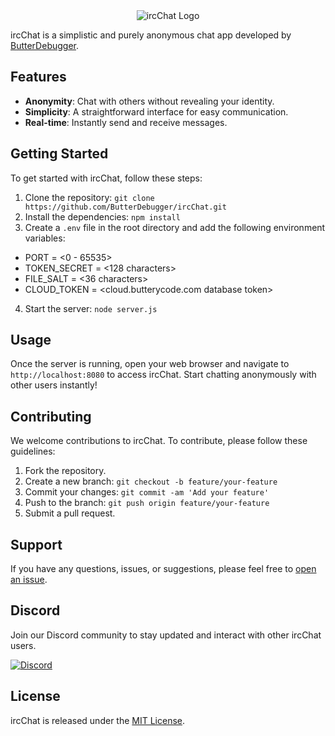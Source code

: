 <div align="center">
  <img src="https://media.discordapp.net/attachments/588083425496399892/1119272186243465287/IRC3.png?width=250&height=250" alt="ircChat Logo">
</div>

ircChat is a simplistic and purely anonymous chat app developed by [ButterDebugger](https://github.com/ButterDebugger).
## Features

- **Anonymity**: Chat with others without revealing your identity.
- **Simplicity**: A straightforward interface for easy communication.
- **Real-time**: Instantly send and receive messages.

## Getting Started

To get started with ircChat, follow these steps:

1. Clone the repository: `git clone https://github.com/ButterDebugger/ircChat.git`
2. Install the dependencies: `npm install`
3. Create a `.env` file in the root directory and add the following environment variables:

 -   PORT = <0 - 65535>
 -   TOKEN_SECRET = <128 characters>
 -   FILE_SALT = <36 characters>
 -   CLOUD_TOKEN = <cloud.butterycode.com database token>


4. Start the server: `node server.js`

## Usage

Once the server is running, open your web browser and navigate to `http://localhost:8080` to access ircChat. Start chatting anonymously with other users instantly!

## Contributing

We welcome contributions to ircChat. To contribute, please follow these guidelines:

1. Fork the repository.
2. Create a new branch: `git checkout -b feature/your-feature`
3. Commit your changes: `git commit -am 'Add your feature'`
4. Push to the branch: `git push origin feature/your-feature`
5. Submit a pull request.

## Support

If you have any questions, issues, or suggestions, please feel free to [open an issue](https://github.com/ButterDebugger/ircChat/issues).

## Discord

Join our Discord community to stay updated and interact with other ircChat users.

[![Discord](https://img.shields.io/badge/Join%20Us%20on-Discord-7289DA.svg?logo=discord&logoColor=white)](https://discord.gg/TBkjPn6mHg)

## License

ircChat is released under the [MIT License](https://opensource.org/licenses/MIT).
